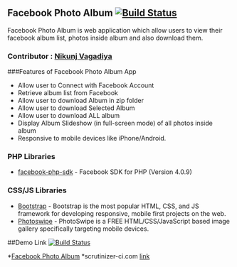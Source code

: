 ## Facebook Photo Album [![Build Status](https://travis-ci.org/nikunj1091/fb_photo_album.svg)](https://travis-ci.org/nikunj1091/fb_photo_album)
Facebook Photo Album is web application which allow users to view their facebook album list, photos inside album and also download them.

### Contributor : [Nikunj Vagadiya](https://github.com/nikunj1091/)

###Features of Facebook Photo Album App

* Allow user to Connect with Facebook Account
* Retrieve album list from Facebook
* Allow user to download Album in zip folder 
* Allow user to download Selected Album
* Allow user to download ALL album
* Display Album Slideshow (in full-screen mode) of all photos inside album
* Responsive to mobile devices like iPhone/Android.

### PHP Libraries
* [facebook-php-sdk](https://github.com/facebook/facebook-php-sdk-v4) - Facebook SDK for PHP (Version 4.0.9)


### CSS/JS Libraries
* [Bootstrap](http://getbootstrap.com/) - Bootstrap is the most popular HTML, CSS, and JS framework for developing responsive, mobile first projects on the web. 
* [Photoswipe](https://github.com/dimsemenov/PhotoSwipe) - PhotoSwipe is a FREE HTML/CSS/JavaScript based image gallery specifically targeting mobile devices.

##Demo Link [![Build Status](https://travis-ci.org/nikunj1091/fb_photo_album.svg)](https://travis-ci.org/nikunj1091/fb_photo_album)

*[Facebook Photo Album](http://fbphotoalbum-rtcampapp.rhcloud.com/)
*scrutinizer-ci.com [link](https://scrutinizer-ci.com/g/nikunj1091/fb_photo_album/)
